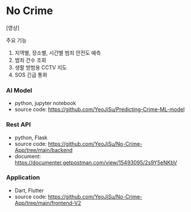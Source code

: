 # No Crime

[영상]

주요 기능

1. 지역별, 장소별, 시간별 범죄 안전도 예측
2. 범죄 건수 조회
3. 생활 방범용 CCTV 지도
4. SOS 긴급 통화


### AI Model
* python, jupyter notebook
* source code: https://github.com/YeoJiSu/Predicting-Crime-ML-model

### Rest API
* python, Flask 
* source code: https://github.com/YeoJiSu/No-Crime-App/tree/main/backend
* document: https://documenter.getpostman.com/view/15493095/2s9Y5eNKbV

### Application
* Dart, Flutter
* source code: https://github.com/YeoJiSu/No-Crime-App/tree/main/frontend-V2
